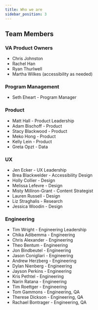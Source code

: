 ```yaml
---
title: Who we are
sidebar_position: 3
---
```



## Team Members

### VA Product Owners

- Chris Johnston
- Rachel Han
- Ryan Thurlwell
- Martha Wilkes (accessibility as needed)

### Program Management

- Seth Eheart - Program Manager

### Product

- Matt Hall - Product Leadership
- Adam Bischoff - Product
- Stacy Blackwood - Product
- Meko Hong - Product
- Kelly Lein - Product
- Greta Opzt - Data

### UX

- Jen Ecker - UX Leadership
- Brea Blackwelder - Accessibility Design
- Holly Collier - Design
- Melissa Lefevre - Design
- Misty Milliron-Grant - Content Strategist
- Lauren Russell - Design
- Liz Straghalis - Research
- Jessica Woodin - Design

### Engineering

- Tim Wright - Engineering Leadership
- Chika Adibemma - Engineering
- Chris Alexander - Engineering
- Theo Bentum - Engineering
- Jon Bindbeutel - Engineering
- Jason Conigliari - Engineering
- Andrew Herzberg - Engineering
- Dylan Nienberg - Engineering
- Jayson Perkins - Engineering
- Kris Pethtel - Engineering
- Narin Ratana - Engineering
- Tim Roettger - Engineering
- Tom Gammons - Engineering, QA
- Therese Dickson - Engineering, QA
- Rachael Bontrager - Engineering, QA
